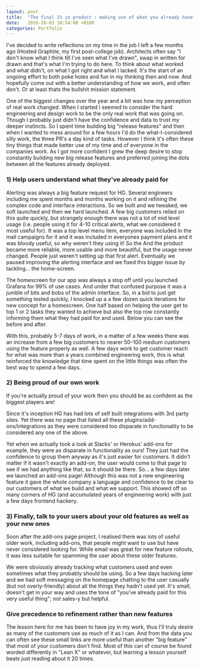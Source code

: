 ```yaml
---
layout: post
title:  "The final 1% in product : making use of what you already have"
date:   2016-10-03 10:54:00 +0100
categories: Portfolio
---
```


I've decided to write reflections on my time in the job I left a few months ago (Hosted Graphite, my first post-college job). Architects often say "I don't know what I think till I've seen what I've drawn", swap in written for drawn and that's what I'm trying to do here. To think about what worked and what didn't, on what I got right and what I lacked. It's the start of an ongoing effort to both poke holes and fun in my thinking then and now. And hopefully come out with a better understanding of how we work, and often don't. Or at least thats the bullshit mission statement.

One of the biggest changes over the year and a bit was how my perception of real work changed. When I started I seemed to consider the hard engineering and design work to be the only real work that was going on. Though I probably just didn't have the confidence and data to trust my deeper instincts. So I spent time building big "release features" and then when I wanted to mess around for a few hours I'd do the what-I-considered silly work, the three PR's a day kind of tasks. However I think it's often these tiny things that made better use of my time and of everyone in the companies work. As I got more confident I grew the deep desire to stop constantly building new big release features and preferred joining the dots between all the features already deployed.

### 1) Help users understand what they've already paid for

Alerting was always a big feature request for HG. Several engineers including me spent months and months working on it and refining the complex code and interface interactions. So we built and we tweaked, we soft launched and then we hard launched.  A few big customers relied on this quite quickly, but strangely enough there was not a lot of mid level usage (i.e. people using it for 4-10 critical alerts, what we considered it most useful for). It was a top level menu item, everyone was included in the mail campaigns for it and it was included in everyones payment plans and it was bloody useful, so why weren't they using it! So the And the product became more reliable, more usable and more beautiful, but the usage never changed. People just weren't setting up that first alert. Eventually we paused improving the alerting interface and we fixed this bigger issue by tackling... the home-screen.

The homescreen for our app was always a stop off until you launched Grafana for 99% of use cases. And under that confused purpose it was a jumble of bits and bobs of the admin interface. So, in a bid to just get something tested quickly, I knocked up a a few dozen quick iterations for new concept for a homescreen. One half based on helping the user get to top 1 or 2 tasks they wanted to achieve but also the top row constantly informing them what they had paid for and used. Below you can see the before and after.

With this, probably 5-7 days of work, in a matter of a few weeks there was an increase from a few big customers to nearer 50-100 medium customers  using the feature properly as well. A few days work to get customer reach for what was more than a years combined engineering work, this is what reinforced the knowledge that time spent on the little things was often the best way to spend a few days.

### 2) Being proud of our own work

If you're actually proud of your work then you should be as confident as the biggest players are!

Since it's inception HG has had lots of self built integrations with 3rd party sites. Yet there was no page that listed all these plugins/add-ons/integrations as they were considered too disparate in functionality to be considered any one of the above.

Yet when we actually took a look at Slacks' or Herokus' add-ons for example, they were as disparate in functionality as ours! They just had the confidence to group them anyway as it's just easier for customers. It didn't matter if it wasn't exactly an add-on, the user would come to that page to see if we had anything like that, so it should be there. So... a few days later we launched an add-ons page! Although this was not a new engineering feature it gave the whole company a language and confidence to be clear to our customers of what we build and what we support. This showed off so many corners of HG (and accumulated years of engineering work) with just a few days frontend hackery.

### 3) Finally, talk to your users about your old features as well as your new ones

Soon after the add-ons page project, I realised there was lots of useful older work, including add-ons, that people might want to use but have never considered looking for. While email was great for new feature rollouts, it was less suitable for spamming the user about these older features.

We were obviously already tracking what customers used and even sometimes what they probably should be using. So a few days hacking later and we had soft messaging on the homepage chatting to the user casually (but not overly-friendly) about all the things they hadn't used yet. It's small, doesn't get in your way and uses the tone of "you've already paid for this very useful thing"; not sales-y but helpful.

### Give precedence to refinement rather than new features

The lesson here for me has been to have joy in my work, thus I'll truly desire as many of the customers use as much of it as I can. And from the data you can often see these small links are more useful than another "big feature" that most of your customers don't find. Most of this can of course be found worded differently in "Lean X" or whatever, but learning a lesson yourself beats just reading about it 20 times.
